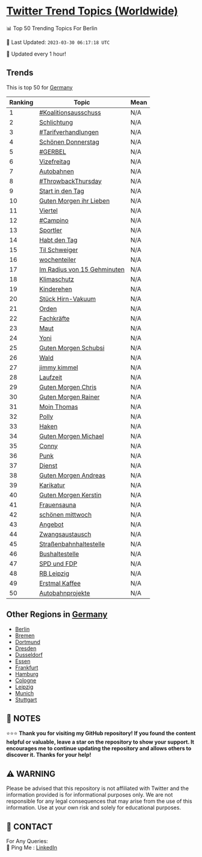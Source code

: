 [Twitter Trend Topics (Worldwide)](https://github.com/ErcinDedeoglu/Twitter-Trend-Topics)
==========


📊 Top 50 Trending Topics For Berlin

📆 Last Updated: `2023-03-30 06:17:18 UTC`

🔧 Updated every 1 hour!


## Trends

This is top 50 for [Germany](</Germany>)

| Ranking | Topic | Mean |
| ------- | ------------ | ------------ |
| 1 | [#Koalitionsausschuss](http://twitter.com/search?q=%23Koalitionsausschuss) | N/A |
| 2 | [Schlichtung](http://twitter.com/search?q=Schlichtung) | N/A |
| 3 | [#Tarifverhandlungen](http://twitter.com/search?q=%23Tarifverhandlungen) | N/A |
| 4 | [Schönen Donnerstag](http://twitter.com/search?q=Sch%c3%b6nen+Donnerstag) | N/A |
| 5 | [#GERBEL](http://twitter.com/search?q=%23GERBEL) | N/A |
| 6 | [Vizefreitag](http://twitter.com/search?q=Vizefreitag) | N/A |
| 7 | [Autobahnen](http://twitter.com/search?q=Autobahnen) | N/A |
| 8 | [#ThrowbackThursday](http://twitter.com/search?q=%23ThrowbackThursday) | N/A |
| 9 | [Start in den Tag](http://twitter.com/search?q=Start+in+den+Tag) | N/A |
| 10 | [Guten Morgen ihr Lieben](http://twitter.com/search?q=Guten+Morgen+ihr+Lieben) | N/A |
| 11 | [Viertel](http://twitter.com/search?q=Viertel) | N/A |
| 12 | [#Campino](http://twitter.com/search?q=%23Campino) | N/A |
| 13 | [Sportler](http://twitter.com/search?q=Sportler) | N/A |
| 14 | [Habt den Tag](http://twitter.com/search?q=Habt+den+Tag) | N/A |
| 15 | [Til Schweiger](http://twitter.com/search?q=Til+Schweiger) | N/A |
| 16 | [wochenteiler](http://twitter.com/search?q=wochenteiler) | N/A |
| 17 | [Im Radius von 15 Gehminuten](http://twitter.com/search?q=Im+Radius+von+15+Gehminuten) | N/A |
| 18 | [Klimaschutz](http://twitter.com/search?q=Klimaschutz) | N/A |
| 19 | [Kinderehen](http://twitter.com/search?q=Kinderehen) | N/A |
| 20 | [Stück Hirn-Vakuum](http://twitter.com/search?q=St%c3%bcck+Hirn-Vakuum) | N/A |
| 21 | [Orden](http://twitter.com/search?q=Orden) | N/A |
| 22 | [Fachkräfte](http://twitter.com/search?q=Fachkr%c3%a4fte) | N/A |
| 23 | [Maut](http://twitter.com/search?q=Maut) | N/A |
| 24 | [Yoni](http://twitter.com/search?q=Yoni) | N/A |
| 25 | [Guten Morgen Schubsi](http://twitter.com/search?q=Guten+Morgen+Schubsi) | N/A |
| 26 | [Wald](http://twitter.com/search?q=Wald) | N/A |
| 27 | [jimmy kimmel](http://twitter.com/search?q=jimmy+kimmel) | N/A |
| 28 | [Laufzeit](http://twitter.com/search?q=Laufzeit) | N/A |
| 29 | [Guten Morgen Chris](http://twitter.com/search?q=Guten+Morgen+Chris) | N/A |
| 30 | [Guten Morgen Rainer](http://twitter.com/search?q=Guten+Morgen+Rainer) | N/A |
| 31 | [Moin Thomas](http://twitter.com/search?q=Moin+Thomas) | N/A |
| 32 | [Polly](http://twitter.com/search?q=Polly) | N/A |
| 33 | [Haken](http://twitter.com/search?q=Haken) | N/A |
| 34 | [Guten Morgen Michael](http://twitter.com/search?q=Guten+Morgen+Michael) | N/A |
| 35 | [Conny](http://twitter.com/search?q=Conny) | N/A |
| 36 | [Punk](http://twitter.com/search?q=Punk) | N/A |
| 37 | [Dienst](http://twitter.com/search?q=Dienst) | N/A |
| 38 | [Guten Morgen Andreas](http://twitter.com/search?q=Guten+Morgen+Andreas) | N/A |
| 39 | [Karikatur](http://twitter.com/search?q=Karikatur) | N/A |
| 40 | [Guten Morgen Kerstin](http://twitter.com/search?q=Guten+Morgen+Kerstin) | N/A |
| 41 | [Frauensauna](http://twitter.com/search?q=Frauensauna) | N/A |
| 42 | [schönen mittwoch](http://twitter.com/search?q=sch%c3%b6nen+mittwoch) | N/A |
| 43 | [Angebot](http://twitter.com/search?q=Angebot) | N/A |
| 44 | [Zwangsaustausch](http://twitter.com/search?q=Zwangsaustausch) | N/A |
| 45 | [Straßenbahnhaltestelle](http://twitter.com/search?q=Stra%c3%9fenbahnhaltestelle) | N/A |
| 46 | [Bushaltestelle](http://twitter.com/search?q=Bushaltestelle) | N/A |
| 47 | [SPD und FDP](http://twitter.com/search?q=SPD+und+FDP) | N/A |
| 48 | [RB Leipzig](http://twitter.com/search?q=RB+Leipzig) | N/A |
| 49 | [Erstmal Kaffee](http://twitter.com/search?q=Erstmal+Kaffee) | N/A |
| 50 | [Autobahnprojekte](http://twitter.com/search?q=Autobahnprojekte) | N/A |



## Other Regions in [Germany](</Germany>)

* [Berlin](</Germany/Berlin.md>)
* [Bremen](</Germany/Bremen.md>)
* [Dortmund](</Germany/Dortmund.md>)
* [Dresden](</Germany/Dresden.md>)
* [Dusseldorf](</Germany/Dusseldorf.md>)
* [Essen](</Germany/Essen.md>)
* [Frankfurt](</Germany/Frankfurt.md>)
* [Hamburg](</Germany/Hamburg.md>)
* [Cologne](</Germany/Cologne.md>)
* [Leipzig](</Germany/Leipzig.md>)
* [Munich](</Germany/Munich.md>)
* [Stuttgart](</Germany/Stuttgart.md>)



## 📝 NOTES

⭐⭐⭐ **Thank you for visiting my GitHub repository! If you found the content helpful or valuable, leave a star on the repository to show your support. It encourages me to continue updating the repository and allows others to discover it. Thanks for your help!**


## ⚠️ WARNING

Please be advised that this repository is not affiliated with Twitter and the information provided is for informational purposes only. We are not responsible for any legal consequences that may arise from the use of this information. Use at your own risk and solely for educational purposes.


## 📨 CONTACT

 For Any Queries:  
            🏓 Ping Me : [LinkedIn](https://www.linkedin.com/in/ercindedeoglu/)
